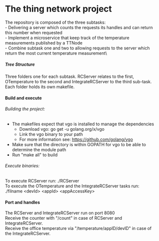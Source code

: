 # The thing network project 

The repository is composed of the three subtasks:\
    - Delivering a server which counts the requests its handles and can return this number when requested\
    - Implement a microservice that keep track of the temperature measurements published by a TTNode\
    - Combine subtask one and two to allowing requests to the server which return the most current temperature measurement\
    
##### Tree Structure     

Three folders one for each subtask.
RCServer relates to the first, OTemperature to the second and IntegrateRCServer to the third sub-task. 
Each folder holds its own makefile.

#### Build and execute
###### Building the project:
- The makefiles expect that vgo is installed to manage the dependencies
    - Download vgo: go get -u golang.org/x/vgo
    - Link the vgo binary to your path
    - For more information see: https://github.com/golang/vgo
- Make sure that the directory is within GOPATH for vgo to be able to determine the module path
- Run "make all" to build

###### Execute binaries:
To execute RCServer run:  ./RCServer\
To execute the OTemperature and the IntegrateRCServer tasks run: ./filname &lt;devId&gt; &lt;appId&gt; &lt;appAccessKey&gt;

#### Port and handles

The RCServer and IntegrateRCServer run on port 8080\
Receive the counter with "/count" in case of RCServer and IntegrateRCServer.\
Receive the office temperature via "/temperature/appID/devID" in case of the IntegrateRCServer.

